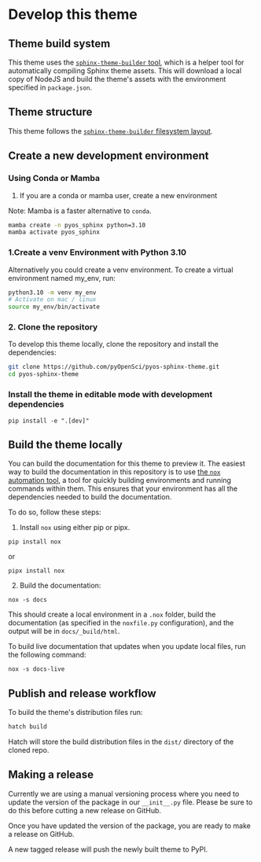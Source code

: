 # Develop this theme

## Theme build system

This theme uses the [`sphinx-theme-builder` tool](https://github.com/pradyunsg/sphinx-theme-builder), which is a helper tool for automatically compiling Sphinx theme assets.
This will download a local copy of NodeJS and build the theme's assets with the environment specified in `package.json`.

## Theme structure

This theme follows the [`sphinx-theme-builder` filesystem layout](https://sphinx-theme-builder.readthedocs.io/en/latest/filesystem-layout/).

## Create a new development environment

### Using Conda or Mamba

1. If you are a conda or mamba user, create a new environment  

Note: Mamba is a faster alternative to `conda`.

```bash
mamba create -n pyos_sphinx python=3.10
mamba activate pyos_sphinx
```

### 1.Create a venv Environment with Python 3.10

Alternatively you could create a venv environment.
To create a virtual environment named my_env, run:

```bash
python3.10 -m venv my_env
# Activate on mac / linux
source my_env/bin/activate
```

### 2. Clone the repository

To develop this theme locally, clone the repository and install the
dependencies:

```bash
git clone https://github.com/pyOpenSci/pyos-sphinx-theme.git
cd pyos-sphinx-theme
```

### Install the theme in editable mode with development dependencies

```
pip install -e ".[dev]"
```

## Build the theme locally

You can build the documentation for this theme to preview it.
The easiest way to build the documentation in this repository is to use [the `nox` automation tool](https://nox.thea.codes/), a tool for quickly building environments and running commands within them.
This ensures that your environment has all the dependencies needed to build the documentation.

To do so, follow these steps:

1. Install `nox` using either pip or pipx.

```console
pip install nox
```

or

```console
pipx install nox
```

2. Build the documentation:

```console
nox -s docs
```

This should create a local environment in a `.nox` folder, build the documentation (as specified in the `noxfile.py` configuration), and the output will be in `docs/_build/html`.

To build live documentation that updates when you update local files, run the following command:

```console
nox -s docs-live
```

## Publish and release workflow

To build the theme's distribution files run:

```bash
hatch build
```

Hatch will store the build distribution files in the `dist/` directory of the cloned repo.

## Making a release

Currently we are using a manual versioning process where you need to
update the version of the package in our `__init__.py` file. Please
be sure to do this before cutting a new release on GitHub.

Once you have updated the version of the package, you are ready to make a release on GitHub.

A new tagged release will push the newly built theme to PyPI.
